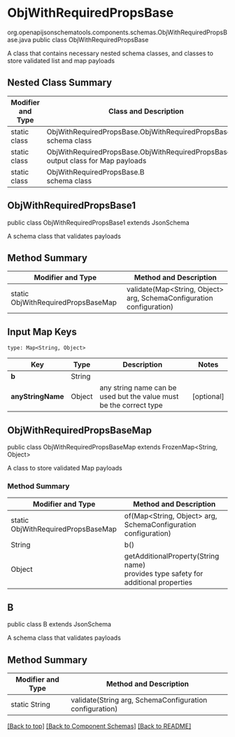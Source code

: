 # ObjWithRequiredPropsBase
org.openapijsonschematools.components.schemas.ObjWithRequiredPropsBase.java
public class ObjWithRequiredPropsBase

A class that contains necessary nested schema classes, and classes to store validated list and map payloads

## Nested Class Summary
| Modifier and Type | Class and Description |
| ----------------- | ---------------------- |
| static class | ObjWithRequiredPropsBase.ObjWithRequiredPropsBase1<br> schema class |
| static class | ObjWithRequiredPropsBase.ObjWithRequiredPropsBaseMap<br> output class for Map payloads |
| static class | ObjWithRequiredPropsBase.B<br> schema class |

## ObjWithRequiredPropsBase1
public class ObjWithRequiredPropsBase1
extends JsonSchema

A schema class that validates payloads

## Method Summary
| Modifier and Type | Method and Description |
| ----------------- | ---------------------- |
| static ObjWithRequiredPropsBaseMap | validate(Map<String, Object> arg, SchemaConfiguration configuration) |

## Input Map Keys
```
type: Map<String, Object>
```
Key | Type |  Description | Notes
------------ | ------------- | ------------- | -------------
**b** | String |  |
**anyStringName** | Object | any string name can be used but the value must be the correct type | [optional]

## ObjWithRequiredPropsBaseMap
public class ObjWithRequiredPropsBaseMap
extends FrozenMap<String, Object>

A class to store validated Map payloads

### Method Summary
| Modifier and Type | Method and Description |
| ----------------- | ---------------------- |
| static ObjWithRequiredPropsBaseMap | of(Map<String, Object> arg, SchemaConfiguration configuration) |
| String | b()<br> |
| Object | getAdditionalProperty(String name)<br>provides type safety for additional properties |

## B
public class B
extends JsonSchema

A schema class that validates payloads

## Method Summary
| Modifier and Type | Method and Description |
| ----------------- | ---------------------- |
| static String | validate(String arg, SchemaConfiguration configuration) |

[[Back to top]](#top) [[Back to Component Schemas]](../../../README.md#Component-Schemas) [[Back to README]](../../../README.md)
